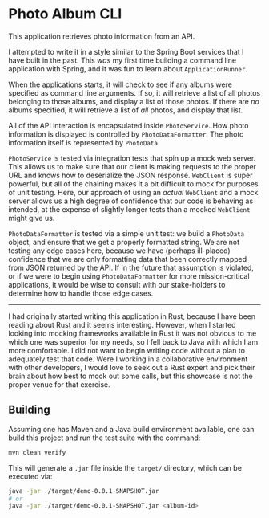 # Photo Album CLI

This application retrieves photo information from an API.

I attempted to write it in a style similar to the Spring Boot services that I
have built in the past. This _was_ my first time building a command line
application with Spring, and it was fun to learn about `ApplicationRunner`.

When the applications starts, it will check to see if any albums were specified
as command line arguments. If so, it will retrieve a list of all photos
belonging to those albums, and display a list of those photos. If there are
_no_ albums specified, it will retrieve a list of _all_ photos, and display
that list.

All of the API interaction is encapsulated inside `PhotoService`. How photo
information is displayed is controlled by `PhotoDataFormatter`. The photo
information itself is represented by `PhotoData`.

`PhotoService` is tested via integration tests that spin up a mock web server.
This allows us to make sure that our client is making requests to the proper URL
and knows how to deserialize the JSON response. `WebClient` is super powerful,
but all of the chaining makes it a bit difficult to mock for purposes of unit
testing. Here, our approach of using an _actual_ `WebClient` and a mock server
allows us a high degree of confidence that our code is behaving as intended, at
the expense of slightly longer tests than a mocked `WebClient` might give us.

`PhotoDataFormatter` is tested via a simple unit test: we build a `PhotoData`
object, and ensure that we get a properly formatted string. We are not testing
any edge cases here, because we have (perhaps ill-placed) confidence that we are
only formatting data that been correctly mapped from JSON returned by the API. If
in the future that assumption is violated, or if we were to begin using
`PhotoDataFormatter` for more mission-critical applications, it would be wise to
consult with our stake-holders to determine how to handle those edge cases.

---

I had originally started writing this application in Rust, because I have been
reading about Rust and it seems interesting. However, when I started looking
into mocking frameworks available in Rust it was not obvious to me which one was
superior for my needs, so I fell back to Java with which I am more comfortable.
I did not want to begin writing code without a plan to adequately test that
code. Were I working in a collaborative environment with other developers, I
would love to seek out a Rust expert and pick their brain about how best to mock
out some calls, but this showcase is not the proper venue for that exercise.


## Building

Assuming one has Maven and a Java build environment available, one can build
this project and run the test suite with the command:

```sh
mvn clean verify
```

This will generate a `.jar` file inside the `target/` directory, which can be
executed via:

```sh
java -jar ./target/demo-0.0.1-SNAPSHOT.jar
# or
java -jar ./target/demo-0.0.1-SNAPSHOT.jar <album-id>
```

